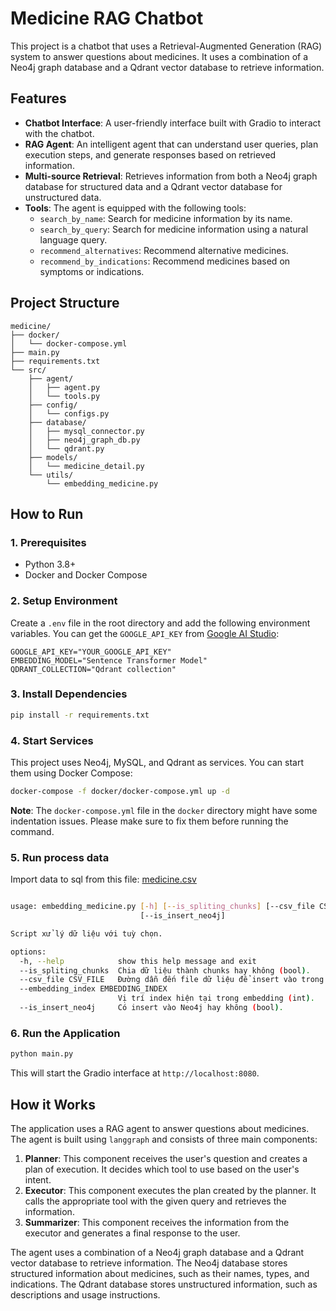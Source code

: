 # Medicine RAG Chatbot

This project is a chatbot that uses a Retrieval-Augmented Generation (RAG) system to answer questions about medicines. It uses a combination of a Neo4j graph database and a Qdrant vector database to retrieve information.

## Features

- **Chatbot Interface**: A user-friendly interface built with Gradio to interact with the chatbot.
- **RAG Agent**: An intelligent agent that can understand user queries, plan execution steps, and generate responses based on retrieved information.
- **Multi-source Retrieval**: Retrieves information from both a Neo4j graph database for structured data and a Qdrant vector database for unstructured data.
- **Tools**: The agent is equipped with the following tools:
    - `search_by_name`: Search for medicine information by its name.
    - `search_by_query`: Search for medicine information using a natural language query.
    - `recommend_alternatives`: Recommend alternative medicines.
    - `recommend_by_indications`: Recommend medicines based on symptoms or indications.

## Project Structure

```
medicine/
├── docker/
│   └── docker-compose.yml
├── main.py
├── requirements.txt
└── src/
    ├── agent/
    │   ├── agent.py
    │   └── tools.py
    ├── config/
    │   └── configs.py
    ├── database/
    │   ├── mysql_connector.py
    │   ├── neo4j_graph_db.py
    │   └── qdrant.py
    ├── models/
    │   └── medicine_detail.py
    └── utils/
        └── embedding_medicine.py
```

## How to Run

### 1. Prerequisites

- Python 3.8+
- Docker and Docker Compose

### 2. Setup Environment

Create a `.env` file in the root directory and add the following environment variables. You can get the `GOOGLE_API_KEY` from [Google AI Studio](https://aistudio.google.com/):

```
GOOGLE_API_KEY="YOUR_GOOGLE_API_KEY"
EMBEDDING_MODEL="Sentence Transformer Model"
QDRANT_COLLECTION="Qdrant collection"

```

### 3. Install Dependencies

```bash
pip install -r requirements.txt
```

### 4. Start Services

This project uses Neo4j, MySQL, and Qdrant as services. You can start them using Docker Compose:

```bash
docker-compose -f docker/docker-compose.yml up -d
```

**Note**: The `docker-compose.yml` file in the `docker` directory might have some indentation issues. Please make sure to fix them before running the command.

### 5. Run process data

Import data to sql from this file: [medicine.csv](https://drive.google.com/file/d/1t3XVyYivkgpZzSFs8kKh9PDmjDojqf6Z/view?usp=sharing)

```bash

usage: embedding_medicine.py [-h] [--is_spliting_chunks] [--csv_file CSV_FILE] [--embedding_index EMBEDDING_INDEX]
                             [--is_insert_neo4j]

Script xử lý dữ liệu với tuỳ chọn.

options:
  -h, --help            show this help message and exit
  --is_spliting_chunks  Chia dữ liệu thành chunks hay không (bool).
  --csv_file CSV_FILE   Đường dẫn đến file dữ liệu để insert vào trong mysql
  --embedding_index EMBEDDING_INDEX
                        Vị trí index hiện tại trong embedding (int).
  --is_insert_neo4j     Có insert vào Neo4j hay không (bool).


```

### 6. Run the Application

```bash
python main.py
```


This will start the Gradio interface at `http://localhost:8080`.

## How it Works

The application uses a RAG agent to answer questions about medicines. The agent is built using `langgraph` and consists of three main components:

1.  **Planner**: This component receives the user's question and creates a plan of execution. It decides which tool to use based on the user's intent.
2.  **Executor**: This component executes the plan created by the planner. It calls the appropriate tool with the given query and retrieves the information.
3.  **Summarizer**: This component receives the information from the executor and generates a final response to the user.

The agent uses a combination of a Neo4j graph database and a Qdrant vector database to retrieve information. The Neo4j database stores structured information about medicines, such as their names, types, and indications. The Qdrant database stores unstructured information, such as descriptions and usage instructions. 